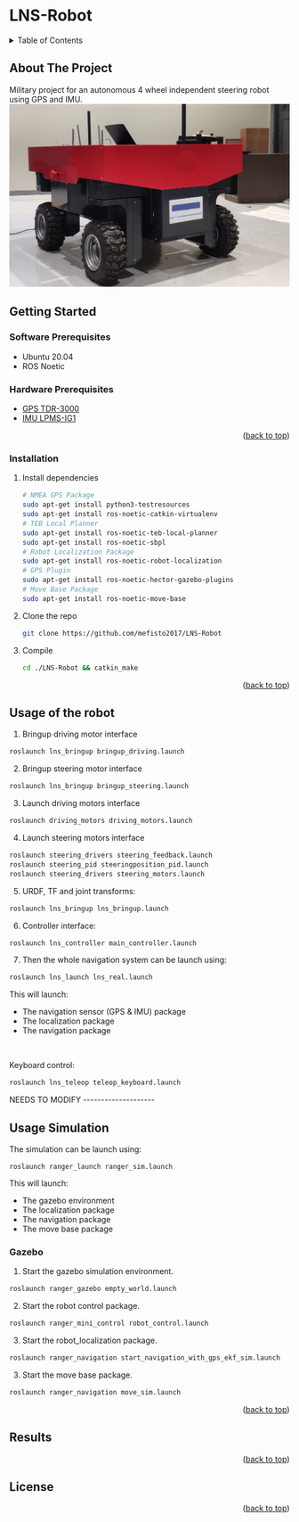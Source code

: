 # LNS-Robot

<a name="readme-top"></a>

<!-- TABLE OF CONTENTS -->
<details>
  <summary>Table of Contents</summary>
  <ol>
    <li>
      <a href="#about-the-project">About The Project</a>
    </li>
    <li>
      <a href="#getting-started">Getting Started</a>
      <ul>
        <li><a href="#software-prerequisites">Software Prerequisites</a></li>
        <li><a href="#hardware-prerequisites">Hardware Prerequisites</a></li>
        <li><a href="#installation">Installation</a></li>
      </ul>
    </li>
    <li><a href="#usage-ranger-robot">Usage LNS Robot</a></li>
    <li><a href="#usage-simulation">Usage Simulation</a></li>
    <li><a href="#gazebo">Gazebo</a></li>
    <li><a href="#results">Results</a></li>
    <li><a href="#license">License</a></li>
  </ol>
</details>


## About The Project
Military project for an autonomous  4 wheel independent steering robot using GPS and IMU.
![This is an image](images/main.png)


<!-- GETTING STARTED -->
## Getting Started

### Software Prerequisites
* Ubuntu 20.04
* ROS Noetic

### Hardware Prerequisites
* [GPS TDR-3000](https://www.synerex.kr/en/tdr-3000)
* [IMU LPMS-IG1](https://lp-research.com/9-axis-imu-with-gps-receiver-series/)

<p align="right">(<a href="#readme-top">back to top</a>)</p>

<!-- INSTALLATION -->
### Installation
1. Install dependencies
   ```sh
   # NMEA GPS Package
   sudo apt-get install python3-testresources
   sudo apt-get install ros-noetic-catkin-virtualenv
   # TEB Local Planner
   sudo apt-get install ros-noetic-teb-local-planner
   sudo apt-get install ros-noetic-sbpl
   # Robot Localization Package
   sudo apt-get install ros-noetic-robot-localization
   # GPS Plugin
   sudo apt-get install ros-noetic-hector-gazebo-plugins
   # Move Base Package
   sudo apt-get install ros-noetic-move-base
   ```
2. Clone the repo
   ```sh
   git clone https://github.com/mefisto2017/LNS-Robot
   ```
3. Compile
   ```sh
   cd ./LNS-Robot && catkin_make
   ```
<p align="right">(<a href="#readme-top">back to top</a>)</p>


<!-- USAGE LNS ROBOT -->
## Usage of the robot
1. Bringup driving motor interface
```sh
roslaunch lns_bringup bringup_driving.launch
```

2. Bringup steering motor interface
```sh
roslaunch lns_bringup bringup_steering.launch
```

3. Launch driving motors interface
```sh
roslaunch driving_motors driving_motors.launch
```

4. Launch steering motors interface
```sh
roslaunch steering_drivers steering_feedback.launch
roslaunch steering_pid steeringposition_pid.launch
roslaunch steering_drivers steering_motors.launch
```

5. URDF, TF and joint transforms:
```sh
roslaunch lns_bringup lns_bringup.launch
```

6. Controller interface:
```sh
roslaunch lns_controller main_controller.launch
```

7. Then the whole navigation system can be launch using:
```sh
roslaunch lns_launch lns_real.launch
```

This will launch:
- The navigation sensor (GPS & IMU) package
- The localization package
- The navigation package

</br>

Keyboard control:
```sh
roslaunch lns_teleop teleop_keyboard.launch
```

NEEDS TO MODIFY --------------------


## Usage Simulation
The simulation can be launch using:
```
roslaunch ranger_launch ranger_sim.launch
```

This will launch:
- The gazebo environment
- The localization package
- The navigation package
- The move base package

<!-- GAZEBO -->
### Gazebo
1. Start the gazebo simulation environment.
```sh
roslaunch ranger_gazebo empty_world.launch
```
2. Start the robot control package.
```sh
roslaunch ranger_mini_control robot_control.launch
```

3. Start the robot_localization package.
```sh
roslaunch ranger_navigation start_navigation_with_gps_ekf_sim.launch
```

3. Start the move base package.
```sh
roslaunch ranger_navigation move_sim.launch
```
<p align="right">(<a href="#readme-top">back to top</a>)</p>


<!-- RESULTS -->
## Results
<p align="right">(<a href="#readme-top">back to top</a>)</p>


<!-- LICENSE -->
## License
<p align="right">(<a href="#readme-top">back to top</a>)</p>


